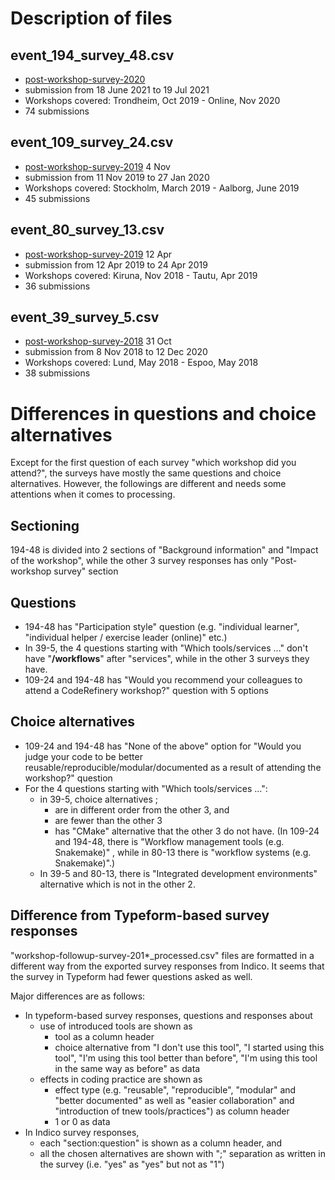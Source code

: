 # Description of files

## event_194_survey_48.csv
* [post-workshop-survey-2020](https://indico.neic.no/event/194/manage/surveys/48/)
* submission from 18 June 2021 to 19 Jul 2021
* Workshops covered: Trondheim, Oct 2019 - Online, Nov 2020
* 74 submissions

## event_109_survey_24.csv
* [post-workshop-survey-2019](https://indico.neic.no/event/109/manage/surveys/24/) 4 Nov
* submission from 11 Nov 2019 to 27 Jan 2020
* Workshops covered: Stockholm, March 2019 - Aalborg, June 2019
* 45 submissions

## event_80_survey_13.csv
* [post-workshop-survey-2019](https://indico.neic.no/event/80/manage/surveys/13/) 12 Apr
* submission from 12 Apr 2019 to 24 Apr 2019
* Workshops covered: Kiruna, Nov 2018 - Tautu, Apr 2019
* 36 submissions

## event_39_survey_5.csv
* [post-workshop-survey-2018](https://indico.neic.no/event/39/manage/surveys/5/) 31 Oct
* submission from 8 Nov 2018 to 12 Dec 2020
* Workshops covered: Lund, May 2018 - Espoo, May 2018
* 38 submissions

# Differences in questions and choice alternatives
Except for the first question of each survey "which workshop did you attend?", the surveys have mostly the same questions and choice alternatives. However, the followings are different and needs some attentions when it comes to processing.

## Sectioning 
194-48 is divided into 2 sections of "Background information" and "Impact of the workshop", while the other 3 survey responses has only "Post-workshop survey" section

## Questions
* 194-48 has "Participation style" question (e.g. "individual learner", "individual helper / exercise leader (online)" etc.)
* In 39-5, the 4 questions starting with "Which tools/services ..." don't have "**/workflows**" after "services", while in the other 3 surveys they have. 
* 109-24 and 194-48 has "Would you recommend your colleagues to attend a CodeRefinery workshop?" question with 5 options 

## Choice alternatives
* 109-24 and 194-48 has "None of the above" option for "Would you judge your code to be better reusable/reproducible/modular/documented as a result of attending the workshop?" question
* For the 4 questions starting with "Which tools/services ...":
    * in 39-5, choice alternatives ;
        - are in different order from the other 3, and
        - are fewer than the other 3
        - has "CMake" alternative that the other 3 do not have. (In 109-24 and 194-48, there is "Workflow management tools (e.g. Snakemake)" , while in 80-13 there is "workflow systems (e.g. Snakemake)".)
    * In 39-5 and 80-13, there is "Integrated development environments" alternative which is not in the other 2.

## Difference from Typeform-based survey responses
"workshop-followup-survey-201*_processed.csv" files are formatted in a different way from the exported survey responses from Indico. It seems that the survey in Typeform had fewer questions asked as well.

Major differences are as follows:
* In typeform-based survey responses, questions and responses about 
    *  use of introduced tools are shown as
        * tool as a column header
        * choice alternative from "I don't use this tool", "I started using this tool", "I'm using this tool better than before", "I'm using this tool in the same way as before" as data
    *  effects in coding practice are shown as
        * effect type (e.g. "reusable", "reproducible", "modular" and "better documented" as well as "easier collaboration" and "introduction of tnew tools/practices") as column header
        * 1 or 0 as data
* In Indico survey responses, 
    * each "section:question" is shown as a column header, and
    * all the chosen alternatives are shown with ";" separation as written in the survey (i.e. "yes" as "yes" but not as "1")
